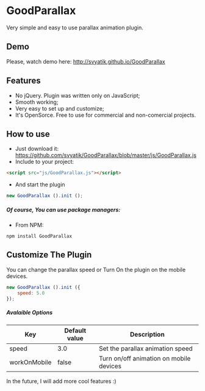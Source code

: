 # GoodParallax
Very simple and easy to use parallax animation plugin.

## Demo
Please, watch demo here: http://svyatik.github.io/GoodParallax

## Features
- No jQuery. Plugin was written only on JavaScript;
- Smooth working;
- Very easy to set up and customize;
- It's OpenSorce. Free to use for commercial and non-comercial projects.

## How to use
- Just download it: https://github.com/svyatik/GoodParallax/blob/master/js/GoodParallax.js
- Include to your project:
```html
<script src="js/GoodParallax.js"></script>
```
- And start the plugin
```javascript
new GoodParallax ().init ();
```

##### Of course, You can use package managers:
- From NPM:
```
npm install GoodParallax
```

## Customize The Plugin
You can change the parallax speed or Turn On the plugin on the mobile devices.
```javascript
new GoodParallax ().init ({
    speed: 5.0
});
```
##### Avalaible Options
|Key         |Default value|Description                            |
|------------|-------------|---------------------------------------|
|speed       |3.0          |Set the parallax animation speed       |
|workOnMobile|false        |Turn on/off animation on mobile devices|

In the future, I will add more cool features :)

